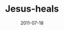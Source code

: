 ---
layout: music 
title: "Jesus-heals"
series: "Jesus: The Greatest Show on Earth"
date: 2011-07-18 
description: "We’re going to talk about how Jesus healed people, and the crowds that his miracles attracted."
audio: "http://www.crossroads.net/players/media/hq/greatestshow05.mp3"
audio-duration: "48:44"
src: "http://www.crossroads.net/players/media/mediumHz/JesusGreatestShow_190x110.jpg"
---